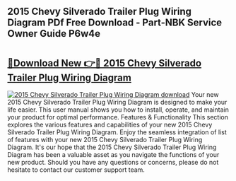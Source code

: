 ## 2015 Chevy Silverado Trailer Plug Wiring Diagram PDf Free Download - Part-NBK Service Owner Guide P6w4e

# <h2><a href="http://dfny2b.blite.top/?on=2015+Chevy+Silverado+Trailer+Plug+Wiring+Diagram">🔗Download New 👉🔴 2015 Chevy Silverado Trailer Plug Wiring Diagram</a></h2>

[![2015 Chevy Silverado Trailer Plug Wiring Diagram download](https://i.imgur.com/lujVjoI.png)](http://dfny2b.blite.top/?on=2015+Chevy+Silverado+Trailer+Plug+Wiring+Diagram)
Your new 2015 Chevy Silverado Trailer Plug Wiring Diagram is designed to make your life easier. This user manual shows you how to install, operate, and maintain your product for optimal performance. Features & Functionality This section explores the various features and capabilities of your new 2015 Chevy Silverado Trailer Plug Wiring Diagram. Enjoy the seamless integration of list of features with your new 2015 Chevy Silverado Trailer Plug Wiring Diagram. It's our hope that the 2015 Chevy Silverado Trailer Plug Wiring Diagram has been a valuable asset as you navigate the functions of your new product. Should you have any questions or concerns, please do not hesitate to contact our customer support team.
